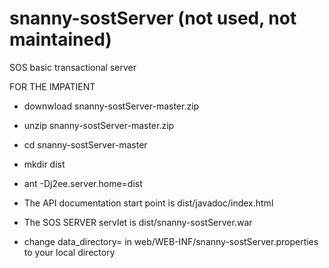 snanny-sostServer (not used, not maintained)
=================

SOS basic transactional server

FOR THE IMPATIENT

* downwload snanny-sostServer-master.zip
* unzip snanny-sostServer-master.zip
* cd snanny-sostServer-master
* mkdir dist
* ant -Dj2ee.server.home=dist

* The API documentation start point is dist/javadoc/index.html
* The SOS SERVER servlet is dist/snanny-sostServer.war

* change data_directory= in web/WEB-INF/snanny-sostServer.properties to your local directory

